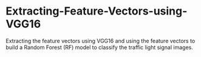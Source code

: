 # Extracting-Feature-Vectors-using-VGG16
Extracting the feature vectors using VGG16 and using the feature vectors to build a Random Forest (RF) model to classify the traffic light signal images.
